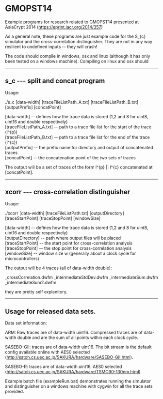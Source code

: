 GMOPST14
========

Example programs for research related to GMOPST14 presented at AsiaCrypt 2014 
(https://eprint.iacr.org/2014/357)

As a general note, these programs are just example code for the S_{c} simulator
and the cross-correlation distinguisher. They are not in any way resilient to 
undefined inputs -- they will crash!

The code should compile in windows, osx and linux (although it has only been 
tested on a windows machine). Compiling on linux and osx should

-------------------------------------------------------------------------------
s_c --- split and concat program
-------------------------------------------------------------------------------

Usage:

./s_c [data-width] [traceFileListPath_A.txt] [traceFileListPath_B.txt] [outputPrefix] [concatPoint]

[data-width]                -- defines how the trace data is stored (1,2 and 8 for uint8, uint16 and double respectively)  
[traceFileListPath_A.txt]   -- path to a trace file list for the start of the trace (l^{p})  
[traceFileListPath_B.txt]   -- path to a trace file list for the end of the trace (l^{c})  
[outputPrefix]              -- the prefix name for directory and output of concatenated traces  
[concatPoint]               -- the concatenation point of the two sets of traces

The output will be a set of traces of the form l^{p} || l^{c} concatenated at
[concatPoint].

-------------------------------------------------------------------------------
xcorr --- cross-correlation distinguisher
-------------------------------------------------------------------------------

Usage:

./xcorr [data-width] [traceFileListPath.txt] [outputDirectory] [traceStartPoint] [traceStopPoint] [windowSize]

[data-width]        -- defines how the trace data is stored (1,2 and 8 for uint8, uint16 and double respectively)  
[outputDirectory]   -- path where output files will be placed  
[traceStartPoint]   -- the start point for cross-correlation analysis  
[traceStopPoint]    -- the stop point for cross-correlation analysis  
[windowSize]        -- window size w (generally about a clock cycle for microcontrollers)

The output will be 4 traces (all of data-width double):

_crossCorrelation.dwfm
_intermediateStdDev.dwfm
_intermediateSum.dwfm
_intermediateSum2.dwfm

they are pretty self explanitory.

-------------------------------------------------------------------------------
Usage for released data sets.
-------------------------------------------------------------------------------

Data set information:

ARM: Raw traces are of data-width uint16. Compressed traces are of data-width 
double and are the sum of all points within each clock cycle. 

SASEBO-GII: traces are of data-width uint16. The bit stream is the default
config available online with AES0 selected 
(http://satoh.cs.uec.ac.jp/SAKURA/hardware/SASEBO-GII.html).

SASEBO-R: traces are of data-width uint16. AES0 selected 
(http://satoh.cs.uec.ac.jp/SAKURA/hardware/TSMC90-130nm.html).

Example batch file (exampleRun.bat) demonstrates running the simulator and 
distinguisher on a windows machine with cygwin for all the trace sets provided.




